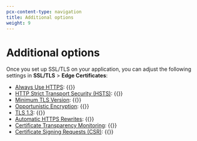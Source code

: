 ```yaml
---
pcx-content-type: navigation
title: Additional options
weight: 9
---
```


# Additional options

Once you set up SSL/TLS on your application, you can adjust the following settings in **SSL/TLS** > **Edge Certificates**:

*   [Always Use HTTPS](/ssl/edge-certificates/additional-options/always-use-https/): {{<render file="_always-use-https-definition.md">}}
*   [HTTP Strict Transport Security (HSTS)](/ssl/edge-certificates/additional-options/http-strict-transport-security/): {{<render file="_hsts-definition.md">}}
*   [Minimum TLS Version](/ssl/edge-certificates/additional-options/minimum-tls/): {{<render file="_minimum-tls-definition.md">}}
*   [Opportunistic Encryption](/ssl/edge-certificates/additional-options/opportunistic-encryption/): {{<render file="_opportunistic-encryption-definition.md">}}
*   [TLS 1.3](/ssl/edge-certificates/additional-options/tls-13/): {{<render file="_tls-13-definition.md">}}
*   [Automatic HTTPS Rewrites](/ssl/edge-certificates/additional-options/automatic-https-rewrites/): {{<render file="_automatic-https-rewrites-definition.md">}}
*   [Certificate Transparency Monitoring](/ssl/edge-certificates/additional-options/certificate-transparency-monitoring/): {{<render file="_cert-transparency-monitoring-definition.md">}}
*   [Certificate Signing Requests (CSR)](/ssl/edge-certificates/additional-options/certificate-signing-requests/): {{<render file="_csr-definition.md">}}
